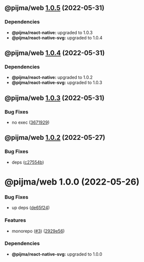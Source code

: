## @pijma/web [1.0.5](https://github.com/qiwi/pijma-native/compare/@pijma/web@1.0.4...@pijma/web@1.0.5) (2022-05-31)





### Dependencies

* **@pijma/react-native:** upgraded to 1.0.3
* **@pijma/react-native-svg:** upgraded to 1.0.4

## @pijma/web [1.0.4](https://github.com/qiwi/pijma-native/compare/@pijma/web@1.0.3...@pijma/web@1.0.4) (2022-05-31)





### Dependencies

* **@pijma/react-native:** upgraded to 1.0.2
* **@pijma/react-native-svg:** upgraded to 1.0.3

## @pijma/web [1.0.3](https://github.com/qiwi/pijma-native/compare/@pijma/web@1.0.2...@pijma/web@1.0.3) (2022-05-31)


### Bug Fixes

* no exec ([3671929](https://github.com/qiwi/pijma-native/commit/36719296f34832466e4aea719fb948592fabab48))

## @pijma/web [1.0.2](https://github.com/qiwi/pijma-native/compare/@pijma/web@1.0.1...@pijma/web@1.0.2) (2022-05-27)


### Bug Fixes

* deps ([c27554b](https://github.com/qiwi/pijma-native/commit/c27554b0a49feea0953fac6970c907d2992fee32))

# @pijma/web 1.0.0 (2022-05-26)


### Bug Fixes

* up deps ([de65f24](https://github.com/qiwi/pijma-native/commit/de65f245cbd084ae6da6b99787859d3ba929c94b))


### Features

* monorepo ([#3](https://github.com/qiwi/pijma-native/issues/3)) ([2929e56](https://github.com/qiwi/pijma-native/commit/2929e569ab3c275b3d43e79b71c1f76311d06615))





### Dependencies

* **@pijma/react-native-svg:** upgraded to 1.0.0
